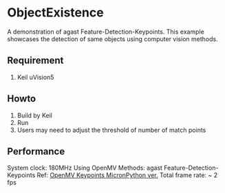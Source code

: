 # ObjectExistence
A demonstration of agast Feature-Detection-Keypoints.
This example showcases the detection of same objects using computer vision methods.
## Requirement
1. Keil uVision5
## Howto
1. Build by Keil
2. Run
3. Users may need to adjust the threshold of number of match points
## Performance
System clock: 180MHz
Using OpenMV
Methods: agast Feature-Detection-Keypoints
Ref: [OpenMV Keypoints MicronPython ver.](https://book.openmv.cc/example/09-Feature-Detection/keypoints.html)
Total frame rate: ~ 2 fps


